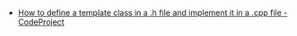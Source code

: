 - [How to define a template class in a .h file and implement it in a .cpp file - CodeProject](https://www.codeproject.com/Articles/48575/How-to-define-a-template-class-in-a-h-file-and-imp)
